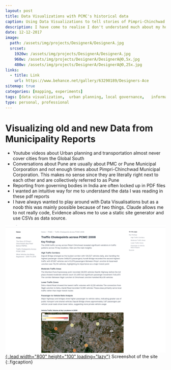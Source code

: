 ```yaml
---
layout: post
title: Data Visualizations with PCMC's historical data
caption: Using Data Visualizations to tell stories of Pimpri-Chinchwad's data
description: I have come to realise I don't understand much about my home municipality, this was an effort to read through different reports. Then I realised I hate reading numbers
date: 12-12-2017
image:
  path: /assets/img/projects/DesignerA/DesignerA.jpg
  srcset:
    1920w: /assets/img/projects/DesignerA/DesignerA.jpg
    960w: /assets/img/projects/DesignerA/DesignerA@0,5x.jpg
    480w: /assets/img/projects/DesignerA/DesignerA@0,25x.jpg
links:
  - title: Link
    url: https://www.behance.net/gallery/63290189/Designers-Ace
sitemap: true
categories: [mapping, experiments]
tags: [data visualization,	urban planning,	local governance,	information design]
type: personal, professional
---
```


# Visualizing old and new Data from Municipality Reports



- Youtube videos about Urban planning and transportation almost never cover cities from the Global South
- Conversations about Pune are usually about PMC or Pune Municipal Corporation and not enough times about Pimpri-Chinchwad Municipal Corporation. This makes no sense since they are literally right next to each other and are collectively referred to as Pune
- Reporting from governing bodies in India are often locked up in PDF files
- I wanted an intuitive way for me to understand the data I was reading in these pdf reports
- I have always wanted to play around with Data Visualisations but as a noob this was mainly possible because of two things. Claude allows me to not really code, Evidence allows me to use a static site generator and use CSVs as data source.


<a class="spotlight" href="/assets/img/projects/DataVizSite.png">![Screenshot of the site](/assets/img/projects/DataVizSite.png){:.lead width="800" height="100" loading="lazy"}</a>
Screenshot of the site
{:.figcaption}